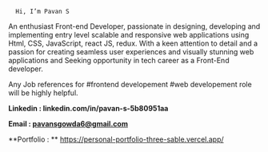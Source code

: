       Hi, I’m Pavan S

An enthusiast Front-end Developer, passionate in designing, developing and implementing entry level scalable and responsive web applications using
Html, CSS, JavaScript, react JS, redux. With a keen attention to detail and a passion for creating seamless user experiences and visually stunning web 
applications and Seeking opportunity in tech career as a Front-End developer.

Any Job references for #frontend developement #web developement role will be highly helpful.

**Linkedin : linkedin.com/in/pavan-s-5b80951aa**

**Email : pavansgowda6@gmail.com**

**Portfolio : ** https://personal-portfolio-three-sable.vercel.app/

